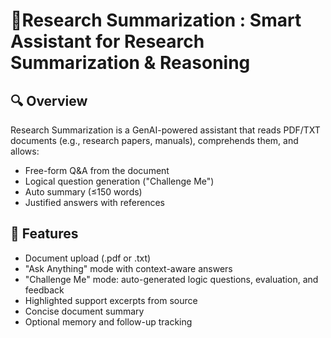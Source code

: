 # 📘Research Summarization : Smart Assistant for Research Summarization & Reasoning

## 🔍 Overview

Research Summarization is a GenAI-powered assistant that reads PDF/TXT documents (e.g., research papers, manuals), comprehends them, and allows:
- Free-form Q&A from the document
- Logical question generation ("Challenge Me")
- Auto summary (≤150 words)
- Justified answers with references

## 🚀 Features

- Document upload (.pdf or .txt)
- "Ask Anything" mode with context-aware answers
- "Challenge Me" mode: auto-generated logic questions, evaluation, and feedback
- Highlighted support excerpts from source
- Concise document summary
- Optional memory and follow-up tracking
